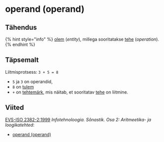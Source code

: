 # operand \(operand\)

## Tähendus

{% hint style="info" %}
[olem](olem-entity.md) \(_entity_\), millega sooritatakse [tehe](tehe-operation.md) \(_operation_\).
{% endhint %}

## Täpsemalt

Liitmisprotsess: `3 + 5 = 8` 

* `5`  ja `3`  on operandid, 
* `8` on [tulem](tulem-result.md) 
* `+` on [tehtemärk](tehtemaerk-operator.md), mis näitab, et sooritatav [tehe](tehe-operation.md) on liitmine.

## Viited

[EVS-ISO 2382-2:1999](http://www.evs.ee/tooted/evs-iso-2382-2-1999) _Infotehnoloogia. Sõnastik. Osa 2: Aritmeetika- ja loogikatehted_:

* [operand \(operand\)](http://www.eki.ee/dict/its/index.cgi?Q=D07545E3-6C03-1014-88DC-FC5F0DBED45A&F=GUID&C01=1&C02=0&C10=1)

